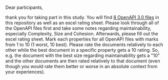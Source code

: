 Dear participants,

thank you for taking part in this study.
You will find [8 OpenAPI 3.0 files](https://github.com/xJREB/openapi-maintainability-benchmark/tree/master/openapi-files) in this repository as well as an excel rating sheet.
Please look through all of the OpenAPI files first and take some notes regarding maintainability, especially Complexity, Size and Cohesion.
Afterwards, please fill out the excel rating sheet.
Mark each properties for all OpenAPI files with marks from 1 to 10 (1 worst, 10 best). Please rate the documents relatively to each other while the best document in a specific property gets a 10 rating.
So, e.g. the document with the best size regarding maintainability gets a "10" and the other documents are then rated relatively to that document (even though you would rate them better or worse in
an absolute context from your experiences).

